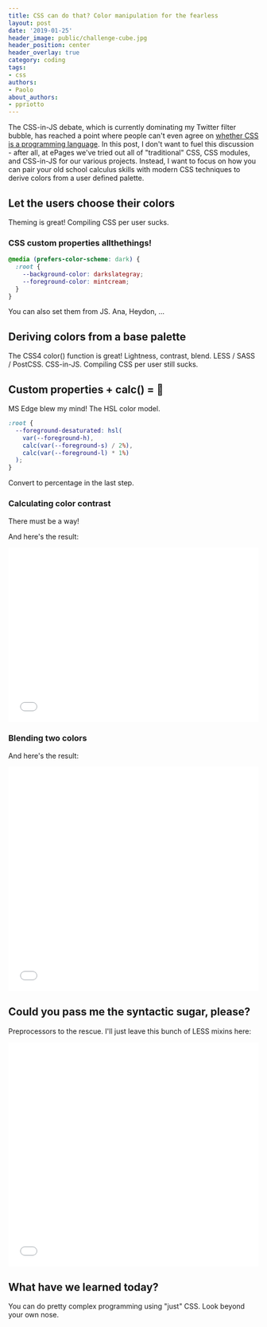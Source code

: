```yaml
---
title: CSS can do that? Color manipulation for the fearless
layout: post
date: '2019-01-25'
header_image: public/challenge-cube.jpg
header_position: center
header_overlay: true
category: coding
tags:
- css
authors:
- Paolo
about_authors:
- ppriotto
---
```


The CSS-in-JS debate, which is currently dominating my Twitter filter bubble, has reached a point where people can't even agree on [whether CSS is a programming language](https://twitter.com/laras126/status/1067058092083478528).
In this post, I don't want to fuel this discussion - after all, at ePages we've tried out all of "traditional" CSS, CSS modules, and CSS-in-JS for our various projects.
Instead, I want to focus on how you can pair your old school calculus skills with modern CSS techniques to derive colors from a user defined palette.

## Let the users choose their colors
Theming is great!
Compiling CSS per user sucks.

### CSS custom properties allthethings!
```css
@media (prefers-color-scheme: dark) {
  :root {
    --background-color: darkslategray;
    --foreground-color: mintcream;
  }
}
```
You can also set them from JS.
Ana, Heydon, ...

## Deriving colors from a base palette
The CSS4 color() function is great!
Lightness, contrast, blend.
LESS / SASS / PostCSS.
CSS-in-JS.
Compiling CSS per user still sucks.

## Custom properties + calc() = 🚀
MS Edge blew my mind!
The HSL color model.
```css
:root {
  --foreground-desaturated: hsl(
    var(--foreground-h),
    calc(var(--foreground-s) / 2%),
    calc(var(--foreground-l) * 1%)
  );
}
```
Convert to percentage in the last step.

### Calculating color contrast
There must be a way!

And here's the result:
<iframe height="350px" style="width: 100%;" scrolling="no" title="CSS4 color contrast adjuster with just custom properties and calc()" src="//codepen.io/depoulo/embed/WLGeQz/?height=265&theme-id=light&default-tab=result" frameborder="no" allowtransparency="true" allowfullscreen="true">
  See the Pen <a href='https://codepen.io/depoulo/pen/WLGeQz/'>CSS4 color contrast adjuster with just custom properties and calc()</a> by Paolo Priotto
  (<a href='https://codepen.io/depoulo'>@depoulo</a>) on <a href='https://codepen.io'>CodePen</a>.
</iframe>

### Blending two colors
And here's the result:
<iframe style="width: 100%;height:450px" scrolling="no" title="CSS4 color blend adjuster with just custom properties and calc()" src="//codepen.io/depoulo/embed/oJPyad/?height=265&theme-id=light&default-tab=result" frameborder="no" allowtransparency="true" allowfullscreen="true">
  See the Pen <a href='https://codepen.io/depoulo/pen/oJPyad/'>CSS4 color blend adjuster with just custom properties and calc()</a> by Paolo Priotto
  (<a href='https://codepen.io/depoulo'>@depoulo</a>) on <a href='https://codepen.io'>CodePen</a>.
</iframe>

## Could you pass me the syntactic sugar, please?
Preprocessors to the rescue. I'll just leave this bunch of LESS mixins here:
<iframe style="width: 100%;height:450px" scrolling="no" title="CSS4 color blend adjuster with just custom properties and calc()" src="//codepen.io/depoulo/embed/vbYbVp/?height=265&theme-id=light&default-tab=css,result" frameborder="no" allowtransparency="true" allowfullscreen="true">
  See the Pen <a href='https://codepen.io/depoulo/pen/vbYbVp/'>Derive colors from user input at runtime with pre-compiled LESS mixins.</a> by Paolo Priotto
  (<a href='https://codepen.io/depoulo'>@depoulo</a>) on <a href='https://codepen.io'>CodePen</a>.
</iframe>

## What have we learned today?
You can do pretty complex programming using "just" CSS.
Look beyond your own nose.